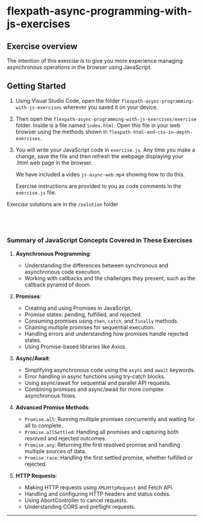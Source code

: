 
# flexpath-async-programming-with-js-exercises

## Exercise overview

The intention of this exercise is to give you more experience
managing asynchronous operations in the browser using JavaScript.

## Getting Started


1. Using Visual Studio Code, open the folder `flexpath-async-programming-with-js-exercises` 
   wherever you saved it on your device. 
2. Then open the `flexpath-async-programming-with-js-exercises/exercise` folder. 
   Inside is a file named `index.html`. Open this file in your web browser
   using the methods shown in `flexpath-html-and-css-in-depth-exercises`.
3. You will write your JavaScript code in `exercise.js`. Any time you make a 
   change, save the file and then refresh the webpage displaying your .html web
   page in the browser.

   We have included a video `js-async-web.mp4` showing how to do this.

   Exercise instructions are provided to you as code comments in the `exercise.js`
   file.
   

Exercise solutions are in the `/solution` folder

&nbsp;
---

### Summary of JavaScript Concepts Covered in These Exercises

1. **Asynchronous Programming**:
    
    - Understanding the differences between synchronous and asynchronous code execution.
    - Working with callbacks and the challenges they present, such as the callback pyramid of doom.
2. **Promises**:
    
    - Creating and using Promises in JavaScript.
    - Promise states: pending, fulfilled, and rejected.
    - Consuming promises using `then`, `catch`, and `finally` methods.
    - Chaining multiple promises for sequential execution.
    - Handling errors and understanding how promises handle rejected states.
    - Using Promise-based libraries like Axios.
3. **Async/Await**:
    
    - Simplifying asynchronous code using the `async` and `await` keywords.
    - Error handling in async functions using try-catch blocks.
    - Using async/await for sequential and parallel API requests.
    - Combining promises and async/await for more complex asynchronous flows.
4. **Advanced Promise Methods**:
    
    - `Promise.all`: Running multiple promises concurrently and waiting for all to complete.
    - `Promise.allSettled`: Handling all promises and capturing both resolved and rejected outcomes.
    - `Promise.any`: Returning the first resolved promise and handling multiple sources of data.
    - `Promise.race`: Handling the first settled promise, whether fulfilled or rejected.
5. **HTTP Requests**:
    
    - Making HTTP requests using `XMLHttpRequest` and Fetch API.
    - Handling and configuring HTTP headers and status codes.
    - Using AbortController to cancel requests.
    - Understanding CORS and preflight requests.

---
